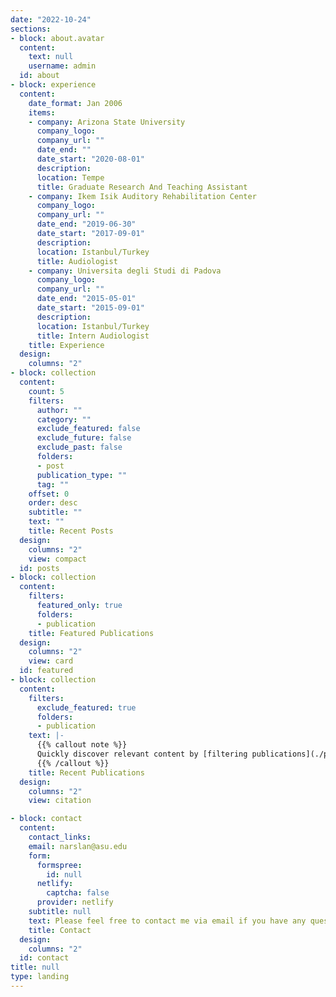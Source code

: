 ```yaml
---
date: "2022-10-24"
sections:
- block: about.avatar
  content:
    text: null
    username: admin
  id: about
- block: experience
  content:
    date_format: Jan 2006
    items:
    - company: Arizona State University
      company_logo: 
      company_url: ""
      date_end: ""
      date_start: "2020-08-01"
      description: 
      location: Tempe
      title: Graduate Research And Teaching Assistant
    - company: Ikem Isik Auditory Rehabilitation Center
      company_logo: 
      company_url: ""
      date_end: "2019-06-30"
      date_start: "2017-09-01"
      description: 
      location: Istanbul/Turkey
      title: Audiologist
    - company: Universita degli Studi di Padova
      company_logo: 
      company_url: ""
      date_end: "2015-05-01"
      date_start: "2015-09-01"
      description: 
      location: Istanbul/Turkey
      title: Intern Audiologist
    title: Experience
  design:
    columns: "2"
- block: collection
  content:
    count: 5
    filters:
      author: ""
      category: ""
      exclude_featured: false
      exclude_future: false
      exclude_past: false
      folders:
      - post
      publication_type: ""
      tag: ""
    offset: 0
    order: desc
    subtitle: ""
    text: ""
    title: Recent Posts
  design:
    columns: "2"
    view: compact
  id: posts    
- block: collection
  content:
    filters:
      featured_only: true
      folders:
      - publication
    title: Featured Publications
  design:
    columns: "2"
    view: card
  id: featured
- block: collection
  content:
    filters:
      exclude_featured: true
      folders:
      - publication
    text: |-
      {{% callout note %}}
      Quickly discover relevant content by [filtering publications](./publication/).
      {{% /callout %}}
    title: Recent Publications
  design:
    columns: "2"
    view: citation

- block: contact
  content:
    contact_links:
    email: narslan@asu.edu
    form:
      formspree:
        id: null
      netlify:
        captcha: false
      provider: netlify
    subtitle: null
    text: Please feel free to contact me via email if you have any questions or inquiries.
    title: Contact
  design:
    columns: "2"
  id: contact
title: null
type: landing
---
```


